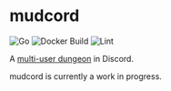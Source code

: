 # mudcord

![Go](https://github.com/tteeoo/mudcord/workflows/Go/badge.svg)
![Docker Build](https://github.com/tteeoo/mudcord/workflows/Docker%20Image%20CI/badge.svg)
![Lint](https://github.com/tteeoo/mudcord/workflows/Lint/badge.svg)

A [multi-user dungeon](https://en.wikipedia.org/wiki/MUD) in Discord.

mudcord is currently a work in progress.
